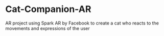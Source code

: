 # Cat-Companion-AR
AR project using Spark AR by Facebook to create a cat who reacts to the movements and expressions of the user
